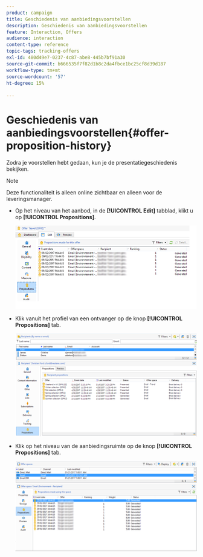 ```yaml
---
product: campaign
title: Geschiedenis van aanbiedingsvoorstellen
description: Geschiedenis van aanbiedingsvoorstellen
feature: Interaction, Offers
audience: interaction
content-type: reference
topic-tags: tracking-offers
exl-id: 480d49e7-0237-4c87-abe8-445b7bf91a30
source-git-commit: b666535f7f82d1b8c2da4fbce1bc25cf8d39d187
workflow-type: tm+mt
source-wordcount: '57'
ht-degree: 15%

---
```


# Geschiedenis van aanbiedingsvoorstellen{#offer-proposition-history}



Zodra je voorstellen hebt gedaan, kun je de presentatiegeschiedenis bekijken.

>[!NOTE]
>
>Deze functionaliteit is alleen online zichtbaar en alleen voor de leveringsmanager.

* Op het niveau van het aanbod, in de **[!UICONTROL Edit]** tabblad, klikt u op **[!UICONTROL Propositions]**.

  ![](assets/offer_followup_006.png)

* Klik vanuit het profiel van een ontvanger op de knop **[!UICONTROL Propositions]** tab.

  ![](assets/offer_followup_002.png)

* Klik op het niveau van de aanbiedingsruimte op de knop **[!UICONTROL Propositions]** tab.

  ![](assets/offer_space_prop_001_b.png)
